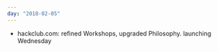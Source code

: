 ```yaml
---
day: "2018-02-05"
---
```


* hackclub.com: refined Workshops, upgraded Philosophy. launching Wednesday
